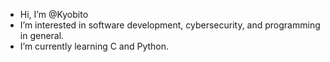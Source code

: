 - Hi, I’m @Kyobito
- I’m interested in software development, cybersecurity, and programming in general.
- I’m currently learning C and Python.

<!---
Kyobito/Kyobito is a ✨ special ✨ repository because its `README.md` (this file) appears on your GitHub profile.
You can click the Preview link to take a look at your changes.
--->
